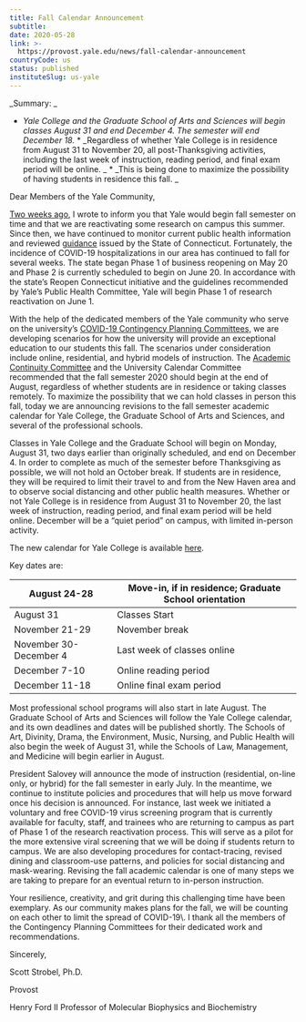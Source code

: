 ```yaml
---
title: Fall Calendar Announcement
subtitle: 
date: 2020-05-28
link: >-
  https://provost.yale.edu/news/fall-calendar-announcement
countryCode: us
status: published
instituteSlug: us-yale
---
```

_Summary: _

* _Yale College and the Graduate School of Arts and Sciences will begin classes August 31 and end December 4. The semester will end December 18._ * _Regardless of whether Yale College is in residence from August 31 to November 20, all post-Thanksgiving activities, including the last week of instruction, reading period, and final exam period will be online. _ * _This is being done to maximize the possibility of having students in residence this fall. _ 

Dear Members of the Yale Community,

[Two weeks ago](https://provost.yale.edu/news/campus-contingency-planning-announcements), I wrote to inform you that Yale would begin fall semester on time and that we are reactivating some research on campus this summer. Since then, we have continued to monitor current public health information and reviewed [guidance](https://portal.ct.gov/-/media/Office-of-the-Governor/News/20200506-Recommendations-to-Governor-Lamont-for-a-phased-reopening-of-colleges-and-universities.pdf?la=en) issued by the State of Connecticut. Fortunately, the incidence of COVID-19 hospitalizations in our area has continued to fall for several weeks. The state began Phase 1 of business reopening on May 20 and Phase 2 is currently scheduled to begin on June 20. In accordance with the state’s Reopen Connecticut initiative and the guidelines recommended by Yale’s Public Health Committee, Yale will begin Phase 1 of research reactivation on June 1. 

With the help of the dedicated members of the Yale community who serve on the university’s [COVID-19 Contingency Planning Committees,](https://covid19.yale.edu/announcements/covid-19-contingency-planning-committees) we are developing scenarios for how the university will provide an exceptional education to our students this fall. The scenarios under consideration include online, residential, and hybrid models of instruction. The [Academic Continuity Committee](https://covid19.yale.edu/announcements/covid-19-contingency-planning-committees) and the University Calendar Committee recommended that the fall semester 2020 should begin at the end of August, regardless of whether students are in residence or taking classes remotely. To maximize the possibility that we can hold classes in person this fall, today we are announcing revisions to the fall semester academic calendar for Yale College, the Graduate School of Arts and Sciences, and several of the professional schools. 

Classes in Yale College and the Graduate School will begin on Monday, August 31, two days earlier than originally scheduled, and end on December 4. In order to complete as much of the semester before Thanksgiving as possible, we will not hold an October break. If students are in residence, they will be required to limit their travel to and from the New Haven area and to observe social distancing and other public health measures. Whether or not Yale College is in residence from August 31 to November 20, the last week of instruction, reading period, and final exam period will be held online. December will be a “quiet period” on campus, with limited in-person activity. 

The new calendar for Yale College is available [here](https://yalecollege.yale.edu/academics/academic-calendar/2020-21-academic-calendar). 

Key dates are:

August 24-28  | Move-in, if in residence; Graduate School orientation  
---|---  
August 31 | Classes Start  
November 21-29 | November break  
November 30-December 4 | Last week of classes online  
December 7-10 | Online reading period  
December 11-18 | Online final exam period  
  
Most professional school programs will also start in late August. The Graduate School of Arts and Sciences will follow the Yale College calendar, and its own deadlines and dates will be published shortly. The Schools of Art, Divinity, Drama, the Environment, Music, Nursing, and Public Health will also begin the week of August 31, while the Schools of Law, Management, and Medicine will begin earlier in August.

President Salovey will announce the mode of instruction (residential, on-line only, or hybrid) for the fall semester in early July. In the meantime, we continue to institute policies and procedures that will help us move forward once his decision is announced. For instance, last week we initiated a voluntary and free COVID-19 virus screening program that is currently available for faculty, staff, and trainees who are returning to campus as part of Phase 1 of the research reactivation process. This will serve as a pilot for the more extensive viral screening that we will be doing if students return to campus. We are also developing procedures for contact-tracing, revised dining and classroom-use patterns, and policies for social distancing and mask-wearing. Revising the fall academic calendar is one of many steps we are taking to prepare for an eventual return to in-person instruction. 

Your resilience, creativity, and grit during this challenging time have been exemplary. As our community makes plans for the fall, we will be counting on each other to limit the spread of COVID-19\\. I thank all the members of the Contingency Planning Committees for their dedicated work and recommendations.

Sincerely,

Scott Strobel, Ph.D.

Provost

Henry Ford II Professor of Molecular Biophysics and Biochemistry
